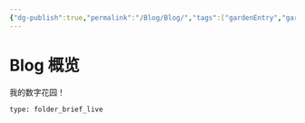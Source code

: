 ```yaml
---
{"dg-publish":true,"permalink":"/Blog/Blog/","tags":["gardenEntry","gardenEntry","gardenEntry","gardenEntry"],"noteIcon":"","created":"2023-05-18T00:43:19+08:00","updated":"2023-05-18T00:43:45+08:00"}
---
```


# Blog 概览

我的数字花园！
 
```ccard
type: folder_brief_live
```
 
